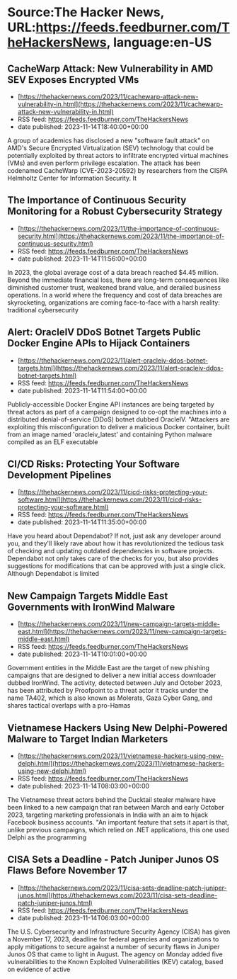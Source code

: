 # Source:The Hacker News, URL:https://feeds.feedburner.com/TheHackersNews, language:en-US

## CacheWarp Attack: New Vulnerability in AMD SEV Exposes Encrypted VMs
 - [https://thehackernews.com/2023/11/cachewarp-attack-new-vulnerability-in.html](https://thehackernews.com/2023/11/cachewarp-attack-new-vulnerability-in.html)
 - RSS feed: https://feeds.feedburner.com/TheHackersNews
 - date published: 2023-11-14T18:40:00+00:00

A group of academics has disclosed a new "software fault attack" on AMD's Secure Encrypted Virtualization (SEV) technology that could be potentially exploited by threat actors to infiltrate encrypted virtual machines (VMs) and even perform privilege escalation.
The attack has been codenamed CacheWarp (CVE-2023-20592) by researchers from the CISPA Helmholtz Center for Information Security. It

## The Importance of Continuous Security Monitoring for a Robust Cybersecurity Strategy
 - [https://thehackernews.com/2023/11/the-importance-of-continuous-security.html](https://thehackernews.com/2023/11/the-importance-of-continuous-security.html)
 - RSS feed: https://feeds.feedburner.com/TheHackersNews
 - date published: 2023-11-14T11:56:00+00:00

In 2023, the global average cost of a data breach reached $4.45 million. Beyond the immediate financial loss, there are long-term consequences like diminished customer trust, weakened brand value, and derailed business operations.
In a world where the frequency and cost of data breaches are skyrocketing, organizations are coming face-to-face with a harsh reality: traditional cybersecurity

## Alert: OracleIV DDoS Botnet Targets Public Docker Engine APIs to Hijack Containers
 - [https://thehackernews.com/2023/11/alert-oracleiv-ddos-botnet-targets.html](https://thehackernews.com/2023/11/alert-oracleiv-ddos-botnet-targets.html)
 - RSS feed: https://feeds.feedburner.com/TheHackersNews
 - date published: 2023-11-14T11:54:00+00:00

Publicly-accessible Docker Engine API instances are being targeted by threat actors as part of a campaign designed to co-opt the machines into a distributed denial-of-service (DDoS) botnet dubbed OracleIV.
"Attackers are exploiting this misconfiguration to deliver a malicious Docker container, built from an image named 'oracleiv_latest' and containing Python malware compiled as an ELF executable

## CI/CD Risks: Protecting Your Software Development Pipelines
 - [https://thehackernews.com/2023/11/cicd-risks-protecting-your-software.html](https://thehackernews.com/2023/11/cicd-risks-protecting-your-software.html)
 - RSS feed: https://feeds.feedburner.com/TheHackersNews
 - date published: 2023-11-14T11:35:00+00:00

Have you heard about Dependabot? If not, just ask any developer around you, and they'll likely rave about how it has revolutionized the tedious task of checking and updating outdated dependencies in software projects. 
Dependabot not only takes care of the checks for you, but also provides suggestions for modifications that can be approved with just a single click. Although Dependabot is limited

## New Campaign Targets Middle East Governments with IronWind Malware
 - [https://thehackernews.com/2023/11/new-campaign-targets-middle-east.html](https://thehackernews.com/2023/11/new-campaign-targets-middle-east.html)
 - RSS feed: https://feeds.feedburner.com/TheHackersNews
 - date published: 2023-11-14T10:01:00+00:00

Government entities in the Middle East are the target of new phishing campaigns that are designed to deliver a new initial access downloader dubbed IronWind.
The activity, detected between July and October 2023, has been attributed by Proofpoint to a threat actor it tracks under the name TA402, which is also known as Molerats, Gaza Cyber Gang, and shares tactical overlaps with a pro-Hamas

## Vietnamese Hackers Using New Delphi-Powered Malware to Target Indian Marketers
 - [https://thehackernews.com/2023/11/vietnamese-hackers-using-new-delphi.html](https://thehackernews.com/2023/11/vietnamese-hackers-using-new-delphi.html)
 - RSS feed: https://feeds.feedburner.com/TheHackersNews
 - date published: 2023-11-14T08:03:00+00:00

The Vietnamese threat actors behind the Ducktail stealer malware have been linked to a new campaign that ran between March and early October 2023, targeting marketing professionals in India with an aim to hijack Facebook business accounts.
"An important feature that sets it apart is that, unlike previous campaigns, which relied on .NET applications, this one used Delphi as the programming

## CISA Sets a Deadline - Patch Juniper Junos OS Flaws Before November 17
 - [https://thehackernews.com/2023/11/cisa-sets-deadline-patch-juniper-junos.html](https://thehackernews.com/2023/11/cisa-sets-deadline-patch-juniper-junos.html)
 - RSS feed: https://feeds.feedburner.com/TheHackersNews
 - date published: 2023-11-14T06:03:00+00:00

The U.S. Cybersecurity and Infrastructure Security Agency (CISA) has given a November 17, 2023, deadline for federal agencies and organizations to apply mitigations to secure against a number of security flaws in Juniper Junos OS that came to light in August.
The agency on Monday added five vulnerabilities to the Known Exploited Vulnerabilities (KEV) catalog, based on evidence of active

